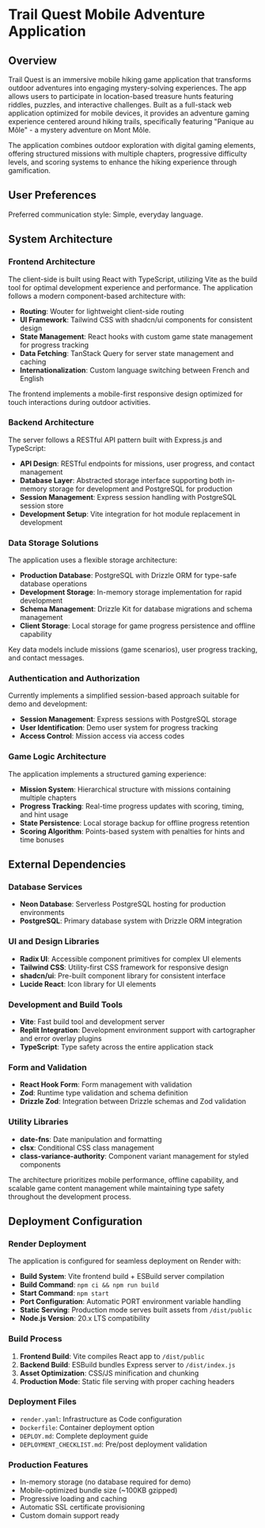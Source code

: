 # Trail Quest Mobile Adventure Application

## Overview

Trail Quest is an immersive mobile hiking game application that transforms outdoor adventures into engaging mystery-solving experiences. The app allows users to participate in location-based treasure hunts featuring riddles, puzzles, and interactive challenges. Built as a full-stack web application optimized for mobile devices, it provides an adventure gaming experience centered around hiking trails, specifically featuring "Panique au Môle" - a mystery adventure on Mont Môle.

The application combines outdoor exploration with digital gaming elements, offering structured missions with multiple chapters, progressive difficulty levels, and scoring systems to enhance the hiking experience through gamification.

## User Preferences

Preferred communication style: Simple, everyday language.

## System Architecture

### Frontend Architecture
The client-side is built using React with TypeScript, utilizing Vite as the build tool for optimal development experience and performance. The application follows a modern component-based architecture with:

- **Routing**: Wouter for lightweight client-side routing
- **UI Framework**: Tailwind CSS with shadcn/ui components for consistent design
- **State Management**: React hooks with custom game state management for progress tracking
- **Data Fetching**: TanStack Query for server state management and caching
- **Internationalization**: Custom language switching between French and English

The frontend implements a mobile-first responsive design optimized for touch interactions during outdoor activities.

### Backend Architecture
The server follows a RESTful API pattern built with Express.js and TypeScript:

- **API Design**: RESTful endpoints for missions, user progress, and contact management
- **Database Layer**: Abstracted storage interface supporting both in-memory storage for development and PostgreSQL for production
- **Session Management**: Express session handling with PostgreSQL session store
- **Development Setup**: Vite integration for hot module replacement in development

### Data Storage Solutions
The application uses a flexible storage architecture:

- **Production Database**: PostgreSQL with Drizzle ORM for type-safe database operations
- **Development Storage**: In-memory storage implementation for rapid development
- **Schema Management**: Drizzle Kit for database migrations and schema management
- **Client Storage**: Local storage for game progress persistence and offline capability

Key data models include missions (game scenarios), user progress tracking, and contact messages.

### Authentication and Authorization
Currently implements a simplified session-based approach suitable for demo and development:

- **Session Management**: Express sessions with PostgreSQL storage
- **User Identification**: Demo user system for progress tracking
- **Access Control**: Mission access via access codes

### Game Logic Architecture
The application implements a structured gaming experience:

- **Mission System**: Hierarchical structure with missions containing multiple chapters
- **Progress Tracking**: Real-time progress updates with scoring, timing, and hint usage
- **State Persistence**: Local storage backup for offline progress retention
- **Scoring Algorithm**: Points-based system with penalties for hints and time bonuses

## External Dependencies

### Database Services
- **Neon Database**: Serverless PostgreSQL hosting for production environments
- **PostgreSQL**: Primary database system with Drizzle ORM integration

### UI and Design Libraries
- **Radix UI**: Accessible component primitives for complex UI elements
- **Tailwind CSS**: Utility-first CSS framework for responsive design
- **shadcn/ui**: Pre-built component library for consistent interface
- **Lucide React**: Icon library for UI elements

### Development and Build Tools
- **Vite**: Fast build tool and development server
- **Replit Integration**: Development environment support with cartographer and error overlay plugins
- **TypeScript**: Type safety across the entire application stack

### Form and Validation
- **React Hook Form**: Form management with validation
- **Zod**: Runtime type validation and schema definition
- **Drizzle Zod**: Integration between Drizzle schemas and Zod validation

### Utility Libraries
- **date-fns**: Date manipulation and formatting
- **clsx**: Conditional CSS class management
- **class-variance-authority**: Component variant management for styled components

The architecture prioritizes mobile performance, offline capability, and scalable game content management while maintaining type safety throughout the development process.

## Deployment Configuration

### Render Deployment
The application is configured for seamless deployment on Render with:

- **Build System**: Vite frontend build + ESBuild server compilation
- **Build Command**: `npm ci && npm run build`
- **Start Command**: `npm start`
- **Port Configuration**: Automatic PORT environment variable handling
- **Static Serving**: Production mode serves built assets from `/dist/public`
- **Node.js Version**: 20.x LTS compatibility

### Build Process
1. **Frontend Build**: Vite compiles React app to `/dist/public`
2. **Backend Build**: ESBuild bundles Express server to `/dist/index.js`
3. **Asset Optimization**: CSS/JS minification and chunking
4. **Production Mode**: Static file serving with proper caching headers

### Deployment Files
- `render.yaml`: Infrastructure as Code configuration
- `Dockerfile`: Container deployment option
- `DEPLOY.md`: Complete deployment guide
- `DEPLOYMENT_CHECKLIST.md`: Pre/post deployment validation

### Production Features
- In-memory storage (no database required for demo)
- Mobile-optimized bundle size (~100KB gzipped)
- Progressive loading and caching
- Automatic SSL certificate provisioning
- Custom domain support ready